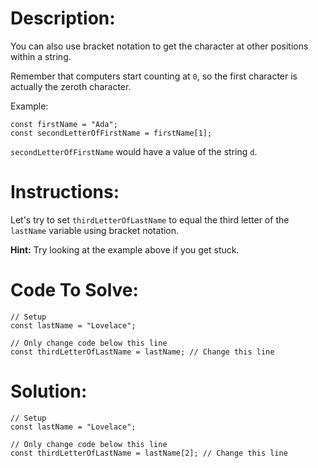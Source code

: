 # Description:

You can also use bracket notation to get the character at other positions within a string.

Remember that computers start counting at `0`, so the first character is actually the zeroth character.

Example:

```Js
const firstName = "Ada";
const secondLetterOfFirstName = firstName[1];
```

`secondLetterOfFirstName` would have a value of the string `d`.

# Instructions:

Let's try to set `thirdLetterOfLastName` to equal the third letter of the `lastName` variable using bracket notation.

**Hint:** Try looking at the example above if you get stuck.

# Code To Solve:

```Js
// Setup
const lastName = "Lovelace";

// Only change code below this line
const thirdLetterOfLastName = lastName; // Change this line
```

# Solution:

```Js
// Setup
const lastName = "Lovelace";

// Only change code below this line
const thirdLetterOfLastName = lastName[2]; // Change this line
```
